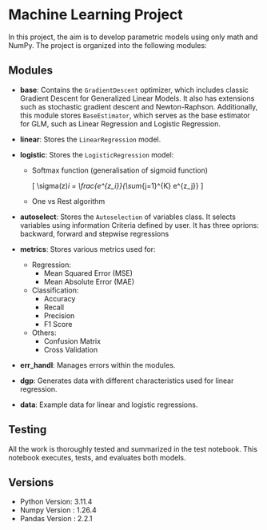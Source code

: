 # Machine Learning Project

In this project, the aim is to develop parametric models using only math and NumPy. The project is organized into the following modules:

## Modules

- **base**: Contains the `GradientDescent` optimizer, which includes classic Gradient Descent for Generalized Linear Models. It also has extensions such as stochastic gradient descent and Newton-Raphson. Additionally, this module stores `BaseEstimator`, which serves as the base estimator for GLM, such as Linear Regression and Logistic Regression.

- **linear**: Stores the `LinearRegression` model.  

- **logistic**: Stores the `LogisticRegression` model:
  - Softmax function (generalisation of sigmoid function)
    
    \[
    \sigma(z)_i = \frac{e^{z_i}}{\sum_{j=1}^{K} e^{z_j}}
    \]
    
  - One vs Rest algorithm

- **autoselect**: Stores the `Autoselection` of variables class. It selects variables using information Criteria defined by user. It has three oprions: backward, forward and stepwise regressions

- **metrics**: Stores various metrics used for:

  - Regression:
    - Mean Squared Error (MSE)
    - Mean Absolute Error (MAE)
  - Classification:
    - Accuracy
    - Recall
    - Precision
    - F1 Score
  - Others:
    - Confusion Matrix
    - Cross Validation

- **err_handl**: Manages errors within the modules.

- **dgp**: Generates data with different characteristics used for linear regression.

- **data**: Example data for linear and logistic regressions.

## Testing

All the work is thoroughly tested and summarized in the test notebook. This notebook executes, tests, and evaluates both models.





## Versions

- Python Version: 3.11.4
- Numpy Version : 1.26.4
- Pandas Version : 2.2.1
